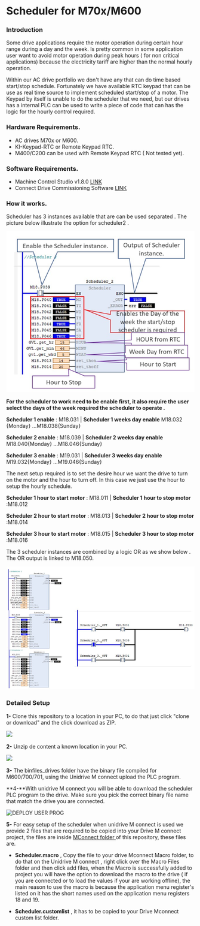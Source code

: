 # Scheduler for M70x/M600
### Introduction

Some drive applications require  the motor operation during certain hour range during a  day  and the week.  Is pretty common in some application user want to avoid motor operation during peak hours ( for non critical applications)  because the electricity tariff are higher than the normal hourly operation.

Within our AC drive portfolio  we don't have   any that can do time based start/stop schedule.  Fortunately we have available RTC keypad that can be use as  real time source to implement  scheduled  start/stop of a motor.  The Keypad by itself is unable to do the scheduler that we need, but our drives has a internal PLC can be used to write a piece of code  that can has the logic for the hourly control required. 

### Hardware Requirements.

- AC drives M70x or M600.
- KI-Keypad-RTC or Remote Keypad RTC.
- M400/C200 can be used with Remote Keypad RTC ( Not tested yet).

### Software Requirements.

- Machine Control Studio v1.8.0 [LINK](http://www.controltechniques.com/CTDownloads/SharePoint/Download.aspx?SiteID=4&ProductID=150&DownloadID=5149&VersionID=7589)
- Connect Drive Commissioning Software  [LINK](http://www.controltechniques.com/CTDownloads/SharePoint/Download.aspx?SiteID=4&ProductID=150&DownloadID=6041&VersionID=8669)

### How it works.

Scheduler has 3 instances available that are  can be used   separated .  The picture below illustrate the option for scheduler2 .

![Single Instance](https://github.com/luisgcu/MCS-Scheduler/blob/master/docs/Scheduler%20instance.jpg)

**For the scheduler to work need to be enable first, it also require the user select the days of the week  required the scheduler to operate .**

**Scheduler 1 enable** : M18.031  |  **Scheduler 1 weeks day enable** M18.032 {Monday} ...M18.038{Sunday}

**Scheduler 2 enable** : M18.039  |  **Scheduler 2 weeks day enable** M18.040{Monday} ...M18.046{Sunday}

**Scheduler 3 enable** :  M19.031 | **Scheduler 3 weeks day enable** M19.032{Monday} ...M19.046{Sunday}

The next setup required is to set the desire hour we want the drive to turn on the motor and the hour to turn off.  In this case we just use the hour to setup the hourly schedule. 

**Scheduler 1 hour to start motor** : M18.011 | **Scheduler 1 hour to stop motor** :M18.012

**Scheduler 2 hour to start motor** : M18.013 | **Scheduler 2 hour to stop motor** :M18.014

**Scheduler 3 hour to start motor** : M18.015 | **Scheduler 3 hour to stop motor** :M18.016

The 3 scheduler instances are combined by a logic OR  as we show below .  The OR output is linked to M18.050.

![The 3 Scheduler Instances](https://github.com/luisgcu/MCS-Scheduler/blob/master/docs/Scheduler%20general%20view.jpg)

### Detailed Setup

**1-** Clone this repository to a location in  your PC, to do that  just click "clone or download"  and the click download  as ZIP. 

![](https://github.com/luisgcu/RTC-Scheduler/blob/master/docs/Download%20repository.jpg)

**2-** Unzip de content a known location in your PC.

![](https://github.com/luisgcu/RTC-Scheduler/blob/master/docs/binfiles%20folder.jpg)

**3-** The binfiles_drives folder have the binary file compiled for M600/700/701, using the Unidrive M connect upload the PLC program.

**4-**With   unidrive M connect you will be able to download the scheduler PLC program to the drive. Make sure you pick the correct binary file name that match the drive you are connected. 

![DEPLOY USER PROG](https://github.com/luisgcu/RTC-Scheduler/blob/master/docs/DeployUserProgram%20Mconnect.jpg)

**5-** For easy setup of the scheduler when  unidrive   M connect is used  we provide 2 files that are required to be copied into your Drive M connect project, the files are inside  [MConnect folder ](https://github.com/luisgcu/RTC-Scheduler/tree/master/Mconnect) of this repository,  these  files are.

- **Scheduler.macro** , Copy the file  to your drive Mconnect Macro folder,  to do that on the Unidrive  M connect ,  right click over the Macro Files folder and then click add files, when the  Macro is successfully added to project you will have the option to download the macro to the drive ( if you are connected  or to load the values if your are working offline), the main reason to  use the macro is because the application menu register's listed on it has the short names used on the  application menu registers 18 and 19.

  

- **Scheduler.customlist** , it has to be copied to your Drive Mconnect  custom list folder. 







 









